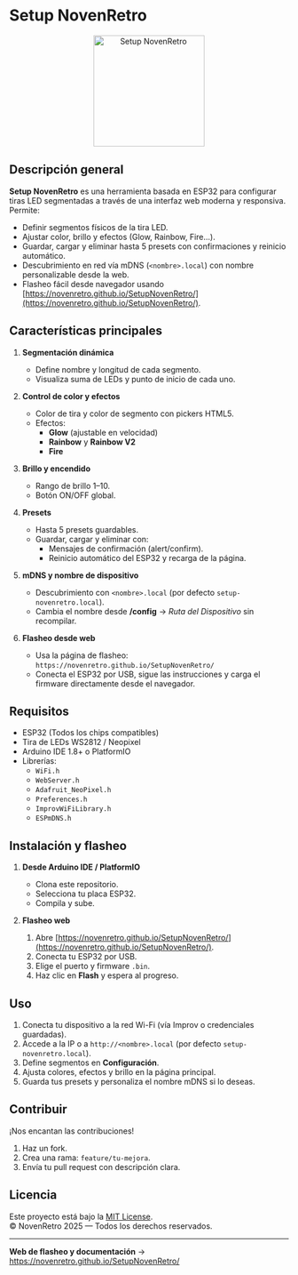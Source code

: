 # Setup NovenRetro
<p align="center">
  <img
    src="https://novenretro.github.io/SetupNovenRetro/logo-novenretro.png"
    alt="Setup NovenRetro"
    width="200">
  
</p>

## Descripción general

**Setup NovenRetro** es una herramienta basada en ESP32 para configurar tiras LED segmentadas a través de una interfaz web moderna y responsiva. Permite:
- Definir segmentos físicos de la tira LED.
- Ajustar color, brillo y efectos (Glow, Rainbow, Fire…).
- Guardar, cargar y eliminar hasta 5 presets con confirmaciones y reinicio automático.
- Descubrimiento en red vía mDNS (`<nombre>.local`) con nombre personalizable desde la web.
- Flasheo fácil desde navegador usando [https://novenretro.github.io/SetupNovenRetro/](https://novenretro.github.io/SetupNovenRetro/).

## Características principales

1. **Segmentación dinámica**  
   - Define nombre y longitud de cada segmento.
   - Visualiza suma de LEDs y punto de inicio de cada uno.

2. **Control de color y efectos**  
   - Color de tira y color de segmento con pickers HTML5.
   - Efectos:
     - **Glow** (ajustable en velocidad)
     - **Rainbow** y **Rainbow V2**
     - **Fire**

3. **Brillo y encendido**  
   - Rango de brillo 1–10.
   - Botón ON/OFF global.

4. **Presets**  
   - Hasta 5 presets guardables.
   - Guardar, cargar y eliminar con:
     - Mensajes de confirmación (alert/confirm).
     - Reinicio automático del ESP32 y recarga de la página.

5. **mDNS y nombre de dispositivo**  
   - Descubrimiento con `<nombre>.local` (por defecto `setup-novenretro.local`).  
   - Cambia el nombre desde **/config** → *Ruta del Dispositivo* sin recompilar.

6. **Flasheo desde web**  
   - Usa la página de flasheo:  
     `https://novenretro.github.io/SetupNovenRetro/`  
   - Conecta el ESP32 por USB, sigue las instrucciones y carga el firmware directamente desde el navegador.

## Requisitos

- ESP32 (Todos los chips compatibles)
- Tira de LEDs WS2812 / Neopixel
- Arduino IDE 1.8+ o PlatformIO
- Librerías:
  - `WiFi.h`
  - `WebServer.h`
  - `Adafruit_NeoPixel.h`
  - `Preferences.h`
  - `ImprovWiFiLibrary.h`
  - `ESPmDNS.h`

## Instalación y flasheo

1. **Desde Arduino IDE / PlatformIO**  
   - Clona este repositorio.
   - Selecciona tu placa ESP32.
   - Compila y sube.

2. **Flasheo web**  
   1. Abre [https://novenretro.github.io/SetupNovenRetro/](https://novenretro.github.io/SetupNovenRetro/).  
   2. Conecta tu ESP32 por USB.  
   3. Elige el puerto y firmware `.bin`.  
   4. Haz clic en **Flash** y espera al progreso.

## Uso

1. Conecta tu dispositivo a la red Wi-Fi (vía Improv o credenciales guardadas).
2. Accede a la IP o a `http://<nombre>.local` (por defecto `setup-novenretro.local`).
3. Define segmentos en **Configuración**.
4. Ajusta colores, efectos y brillo en la página principal.
5. Guarda tus presets y personaliza el nombre mDNS si lo deseas.


## Contribuir

¡Nos encantan las contribuciones!  
1. Haz un fork.  
2. Crea una rama: `feature/tu-mejora`.  
3. Envía tu pull request con descripción clara.

## Licencia

Este proyecto está bajo la [MIT License](LICENSE).  
© NovenRetro 2025 — Todos los derechos reservados.

---
**Web de flasheo y documentación** → https://novenretro.github.io/SetupNovenRetro/  
